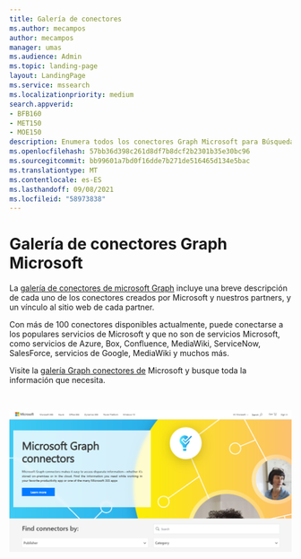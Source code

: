 ```yaml
---
title: Galería de conectores
ms.author: mecampos
author: mecampos
manager: umas
ms.audience: Admin
ms.topic: landing-page
layout: LandingPage
ms.service: mssearch
ms.localizationpriority: medium
search.appverid:
- BFB160
- MET150
- MOE150
description: Enumera todos los conectores Graph Microsoft para Búsqueda de Microsoft
ms.openlocfilehash: 57bb36d398c261d8df7b8dcf2b2301b35e30bc96
ms.sourcegitcommit: bb99601a7bd0f16dde7b271de516465d134e5bac
ms.translationtype: MT
ms.contentlocale: es-ES
ms.lasthandoff: 09/08/2021
ms.locfileid: "58973838"
---
```

# <a name="microsoft-graph-connectors-gallery"></a>Galería de conectores Graph Microsoft

La [galería de conectores de microsoft Graph](https://www.microsoft.com/microsoft-search/connectors) incluye una breve descripción de cada uno de los conectores creados por Microsoft y nuestros partners, y un vínculo al sitio web de cada partner.

Con más de 100 conectores disponibles actualmente, puede conectarse a los populares servicios de Microsoft y que no son de servicios Microsoft, como servicios de Azure, Box, Confluence, MediaWiki, ServiceNow, SalesForce, servicios de Google, MediaWiki y muchos más.

Visite la [galería Graph conectores de](http://www.microsoft.com/microsoft-search/connectors) Microsoft y busque toda la información que necesita.

<br>

![Imagen que muestra la nueva galería de conectores.](media/connectors-gallery.png)
